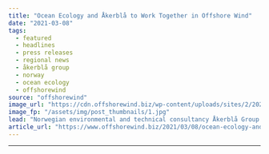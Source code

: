 ```yaml
---
title: "Ocean Ecology and Åkerblå to Work Together in Offshore Wind"
date: "2021-03-08"
tags: 
  - featured
  - headlines
  - press releases
  - regional news
  - åkerblå group
  - norway
  - ocean ecology
  - offshorewind
source: "offshorewind"
image_url: "https://cdn.offshorewind.biz/wp-content/uploads/sites/2/2021/03/08091003/Ocean-Ecology-and-%C3%85kerbl%C3%A5-Jointly-Target-Offshore-Wind.jpg"
image_fp: "/assets/img/post_thumbnails/1.jpg"
lead: "Norwegian environmental and technical consultancy Åkerblå Group is buying into UK-based marine and environmental"
article_url: "https://www.offshorewind.biz/2021/03/08/ocean-ecology-and-akerbla-to-work-together-in-offshore-wind/"
---
```


---
